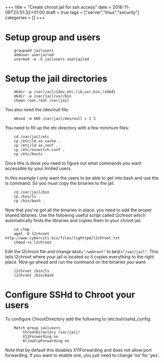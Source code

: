 +++
title = "Create chroot jail for ssh access"
date = 2018-11-09T23:51:32+01:00
draft = true
tags = ["server","linux","security"]
categories = []
+++

# Setup group and users

```
    groupadd jailusers
    adduser userjailed
    usermod -a -G jailusers userjailed
```

# Setup the jail directories

```
    mkdir -p /var/jail/{dev,etc,lib,usr,bin,lib64}
    mkdir -p /var/jail/usr/bin
    chown root.root /var/jail
```

You also need the /dev/null file:

```
    mknod -m 666 /var/jail/dev/null c 1 3
```

You need to fill up the etc directory with a few minimum files:

```
    cd /var/jail/etc
    cp /etc/ld.so.cache .
    cp /etc/ld.so.conf .
    cp /etc/nsswitch.conf .
    cp /etc/hosts .
```

Once this is done you need to figure out what commands you want accessible by your limited users.

In this example I only want the users to be able to get into bash and use the ls command. So you must copy the binaries to the jail.

```
    cd /var/jail/bin
    cp /bin/ls .
    cp /bin/bash .
```

Now that you've got all the binaries in place, you need to add the proper shared libraries. 
Use the following useful script called l2chroot which automatically finds the libraries and copies them to your chroot jail.

```
    cd /tmp
    wget -O l2chroot http://www.cyberciti.biz/files/lighttpd/l2chroot.txt
    chmod +x l2chroot
```

Edit the l2chroot file and change `BASE="/webroot"` to `BASE="/var/jail"`. 
This tells l2chroot where your jail is located so it copies everything to the right place. 
Now go ahead and run the command on the binaries you want.

```
    l2chroot /bin/ls
    l2chroot /bin/bash
```

# Configure SSHd to Chroot your users

To configure ChrootDirectory add the following to /etc/ssh/sshd_config:

```
    Match group jailusers
        ChrootDirectory /var/jail/
        X11Forwarding no
        AllowTcpForwarding no
```

Note that by default this disables X11Forwarding and does not allow port forwarding. 
If you want to enable one, you just need to change ‘no’ for ‘yes’.


